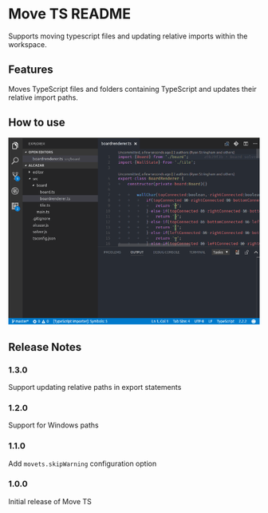 # Move TS README

Supports moving typescript files and updating relative imports within the workspace.

## Features
Moves TypeScript files and folders containing TypeScript and updates their relative import paths.

## How to use

![demo](images/usage.gif)

<!--## Extension Settings-->

<!--## Known Issues-->

## Release Notes

### 1.3.0

Support updating relative paths in export statements
### 1.2.0

Support for Windows paths

### 1.1.0

Add `movets.skipWarning` configuration option

### 1.0.0

Initial release of Move TS